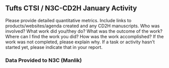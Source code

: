 ## Tufts CTSI / N3C-CD2H January Activity

Please provide detailed quantitative metrics.
Include links to products/websites/agenda created and any CD2H manuscripts.
Who was involved? What work did you/they do? What was the outcome of the work?
Where can I find the work you did? How was the work accomplished?
If the work was not completed, please explain why.
If a task or activity hasn’t started yet, please indicate that in your report.

### Data Provided to N3C (Manlik)
